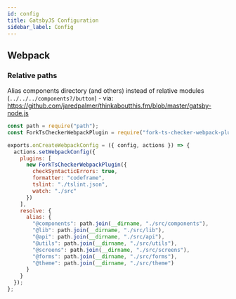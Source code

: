 ```yaml
---
id: config
title: GatsbyJS Configuration
sidebar_label: Config
---
```


## Webpack

### Relative paths

Alias components directory (and others) instead of relative modules (`../../../components?/button`) - via: https://github.com/jaredpalmer/thinkaboutthis.fm/blob/master/gatsby-node.js

```js
const path = require("path");
const ForkTsCheckerWebpackPlugin = require("fork-ts-checker-webpack-plugin");

exports.onCreateWebpackConfig = ({ config, actions }) => {
  actions.setWebpackConfig({
    plugins: [
      new ForkTsCheckerWebpackPlugin({
        checkSyntacticErrors: true,
        formatter: "codeframe",
        tslint: "./tslint.json",
        watch: "./src"
      })
    ],
    resolve: {
      alias: {
        "@components": path.join(__dirname, "./src/components"),
        "@lib": path.join(__dirname, "./src/lib"),
        "@api": path.join(__dirname, "./src/api"),
        "@utils": path.join(__dirname, "./src/utils"),
        "@screens": path.join(__dirname, "./src/screens"),
        "@forms": path.join(__dirname, "./src/forms"),
        "@theme": path.join(__dirname, "./src/theme")
      }
    }
  });
};
```
